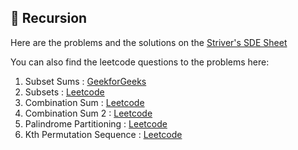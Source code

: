 ## 🔄 Recursion

Here are the problems and the solutions on the [Striver's SDE Sheet](https://takeuforward.org/interviews/strivers-sde-sheet-top-coding-interview-problems) 

You can also find the leetcode questions to the problems here: 
1. Subset Sums : [GeekforGeeks](https://www.geeksforgeeks.org/problems/subset-sums2234/1)
2. Subsets : [Leetcode](https://leetcode.com/problems/subsets-ii/)
3. Combination Sum : [Leetcode](https://leetcode.com/problems/combination-sum/)
4. Combination Sum 2 : [Leetcode](https://leetcode.com/problems/combination-sum-ii/)
5. Palindrome Partitioning : [Leetcode](https://leetcode.com/problems/palindrome-partitioning/)
6. Kth Permutation Sequence : [Leetcode](https://leetcode.com/problems/permutation-sequence/description/)
